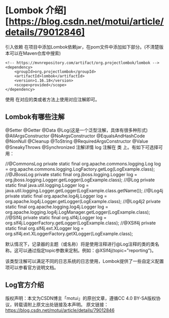 # [Lombok 介绍][https://blog.csdn.net/motui/article/details/79012846]

引入依赖
在项目中添加Lombok依赖jar，在pom文件中添加如下部分。(不清楚版本可以在Maven仓库中搜索)

```properties
<!-- https://mvnrepository.com/artifact/org.projectlombok/lombok -->
<dependency>
    <groupId>org.projectlombok</groupId>
    <artifactId>lombok</artifactId>
    <version>1.16.18</version>
    <scope>provided</scope>
</dependency>
```

使用
在对应的类或者方法上使用对应注解即可。

## Lombok有哪些注解

@Setter
@Getter
@Data
@Log(这是一个泛型注解，具体有很多种形式)
@AllArgsConstructor
@NoArgsConstructor
@EqualsAndHashCode
@NonNull
@Cleanup
@ToString
@RequiredArgsConstructor
@Value
@SneakyThrows
@Synchronized
注解详情
log
注解在 类 上。有如下可选择可用：

//@CommonsLog
private static final org.apache.commons.logging.Log log = org.apache.commons.logging.LogFactory.getLog(LogExample.class);
//@JBossLog
private static final org.jboss.logging.Logger log = org.jboss.logging.Logger.getLogger(LogExample.class);
//@Log
private static final java.util.logging.Logger log = java.util.logging.Logger.getLogger(LogExample.class.getName());
//@Log4j
private static final org.apache.log4j.Logger log = org.apache.log4j.Logger.getLogger(LogExample.class);
//@Log4j2
private static final org.apache.logging.log4j.Logger log = org.apache.logging.log4j.LogManager.getLogger(LogExample.class);
//@Slf4j
private static final org.slf4j.Logger log = org.slf4j.LoggerFactory.getLogger(LogExample.class);
//@XSlf4j
private static final org.slf4j.ext.XLogger log = org.slf4j.ext.XLoggerFactory.getXLogger(LogExample.class);

默认情况下，记录器的主题（或名称）将是使用注释进行@Log注释的类的类名称。这可以通过指定topic参数来定制。例如：@XSlf4j(topic="reporting")。

该类型注解可以满足不同的日志系统的日志使用，Lombok提供了一些自定义配置项可以参看官方说明文档。

Log官方介绍
------------------------------------------------
版权声明：本文为CSDN博主「motui」的原创文章，遵循CC 4.0 BY-SA版权协议，转载请附上原文出处链接及本声明。
原文链接：https://blog.csdn.net/motui/article/details/79012846